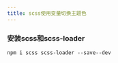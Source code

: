 ```yaml
---
title: scss使用变量切换主题色
---
```


### 安装scss和scss-loader

```shell
npm i scss scss-loader --save--dev
```
